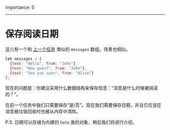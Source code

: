 importance: 5

---

# 保存阅读日期

这儿有一个和 [上一个任务](info:task/recipients-read) 类似的 `messages` 数组。场景也相似。

```js
let messages = [
  {text: "Hello", from: "John"},
  {text: "How goes?", from: "John"},
  {text: "See you soon", from: "Alice"}
];
```

现在的问题是：你建议采用什么数据结构来保存信息：“消息是什么时候被阅读的？”。

在前一个任务中我们只需要保存“是/否”。现在我们需要保存日期，并且它应该在消息被垃圾回收时也被从内存中清除。

P.S. 日期可以存储为内建的 `Date` 类的对象，稍后我们将进行介绍。
